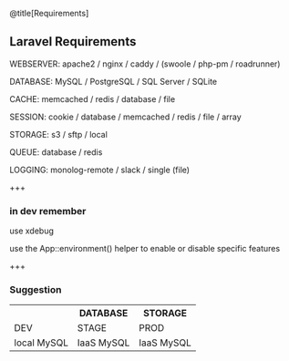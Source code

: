 @title[Requirements]
## Laravel Requirements
<p class="fragment text-left text-07">WEBSERVER: apache2 / nginx / caddy / (swoole / php-pm / roadrunner)</p>
<p class="fragment text-left text-07">DATABASE: MySQL / PostgreSQL / SQL Server / <span class="text-red">SQLite</span></p>
<p class="fragment text-left text-07">CACHE: memcached / redis / database / <span class="text-red">file</span></p>
<p class="fragment text-left text-07">SESSION: cookie / database / memcached / redis / <span class="text-red">file</span> / <span class="text-red">array</span></p>
<p class="fragment text-left text-07">STORAGE: s3 / sftp / <span class="text-red">local</span></p>
<p class="fragment text-left text-07">QUEUE: database / redis</p>
<p class="fragment text-left text-07">LOGGING: monolog-remote / slack / <span class="text-red">single (file)</span></p>

+++
### in dev remember
<p class="fragment text-left text-07">use xdebug</p>
<p class="fragment text-left text-07">use the App::environment() helper to enable or disable specific features</p>

+++
### Suggestion
<table>
  <tr>
    <th> </th>
    <th>DATABASE</th>
    <th>STORAGE</th>
  </tr>
  <tr>
    <td>DEV</td>
    <td>STAGE</td>
    <td>PROD</td>
  </tr>
  <tr>
    <td>local MySQL</td>
    <td>IaaS MySQL</td>
    <td>IaaS MySQL</td>
  </tr>
</table>
